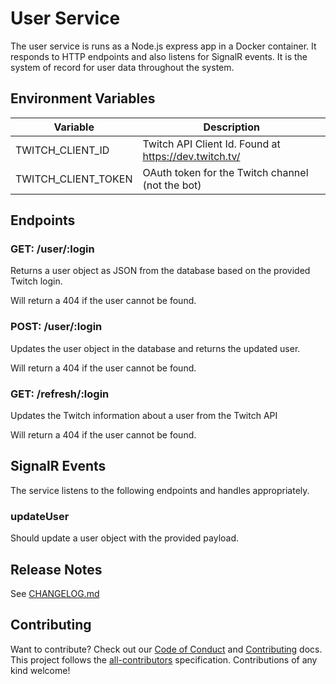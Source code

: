 # User Service

The user service is runs as a Node.js express app in a Docker container. It responds to HTTP endpoints and also listens for SignalR events.  It is the system of record for user data throughout the system.

## Environment Variables

| Variable               | Description                                           |
| ---------------------- | ----------------------------------------------------- |
| TWITCH_CLIENT_ID       | Twitch API Client Id. Found at https://dev.twitch.tv/ |
| TWITCH_CLIENT_TOKEN    | OAuth token for the Twitch channel (not the bot)      |

## Endpoints

### GET: /user/:login

Returns a user object as JSON from the database based on the provided Twitch login.

Will return a 404 if the user cannot be found.

### POST: /user/:login

Updates the user object in the database and returns the updated user.

Will return a 404 if the user cannot be found.

### GET: /refresh/:login

Updates the Twitch information about a user from the Twitch API

Will return a 404 if the user cannot be found.

## SignalR Events

The service listens to the following endpoints and handles appropriately.

### updateUser

Should update a user object with the provided payload.

## Release Notes

See [CHANGELOG.md](../../../CHANGELOG.md)

## Contributing

Want to contribute? Check out our [Code of Conduct](../../../CODE_OF_CONDUCT.md) and [Contributing](CONTRIBUTING.md) docs. This project follows the [all-contributors](https://github.com/all-contributors/all-contributors) specification. Contributions of any kind welcome!
